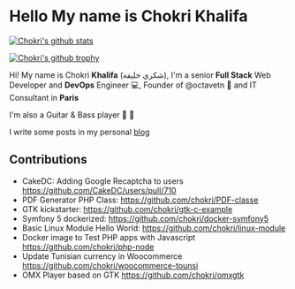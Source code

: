 # Hello My name is Chokri Khalifa
[![Chokri's github stats](https://github-readme-stats.vercel.app/api?username=chokri&theme=jolly&border_radius=10&hide_border=true)](https://github.com/tentacode/github-readme-stats)

[![Chokri's github trophy](https://github-profile-trophy.vercel.app/?username=chokri&column=4&theme=radical&no-frame=true)](https://github.com/tentacode/github-profile-trophy)

Hi! My name is Chokri **Khalifa** (شكري خليفة), I'm a senior **Full Stack** Web Developer and **DevOps** Engineer :computer:, Founder of @octavetn :dart: and IT Consultant in **Paris**

I'm also a Guitar & Bass player :guitar: :metal: 

I write some posts in my personal [blog](https://kaliex.co)

## Contributions

* CakeDC: Adding Google Recaptcha to users https://github.com/CakeDC/users/pull/710
* PDF Generator PHP Class: https://github.com/chokri/PDF-classe
* GTK kickstarter: https://github.com/chokri/gtk-c-example 
* Symfony 5 dockerized: https://github.com/chokri/docker-symfony5
* Basic Linux Module Hello World: https://github.com/chokri/linux-module
* Docker image to Test PHP apps with Javascript https://github.com/chokri/php-node
* Update Tunisian currency in Woocommerce https://github.com/chokri/woocommerce-tounsi
* OMX Player based on GTK https://github.com/chokri/omxgtk

